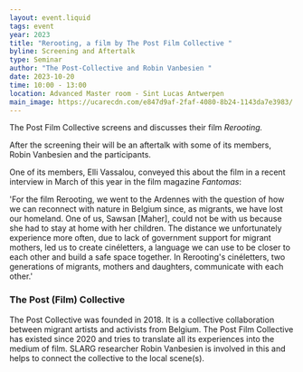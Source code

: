 ```yaml
---
layout: event.liquid
tags: event
year: 2023
title: "Rerooting, a film by The Post Film Collective "
byline: Screening and Aftertalk
type: Seminar
author: "The Post-Collective and Robin Vanbesien "
date: 2023-10-20
time: 10:00 - 13:00
location: Advanced Master room - Sint Lucas Antwerpen
main_image: https://ucarecdn.com/e847d9af-2faf-4080-8b24-1143da7e3983/
---
```

The Post Film Collective screens and discusses their film *Rerooting.* 

After the screening their will be an aftertalk with some of its members, Robin Vanbesien and the participants.

One of its members, Elli Vassalou, conveyed this about the film  in a recent interview in March of this year in the film magazine *Fantomas*:

'For the film Rerooting, we went to the Ardennes with the question of how we can reconnect with nature in Belgium since, as migrants, we have lost our homeland. One of us, Sawsan \[Maher], could not be with us because she had to stay at home with her children. The distance we unfortunately experience more often, due to lack of government support for migrant mothers, led us to create cinéletters, a language we can use to be closer to each other and build a safe space together. In Rerooting's cinéletters, two generations of migrants, mothers and daughters, communicate with each other.'

### The Post (Film) Collective

The Post Collective was founded in 2018. It is a collective collaboration between migrant artists and activists from Belgium. The Post Film Collective has existed since 2020 and tries to translate all its experiences into the medium of film. SLARG researcher Robin Vanbesien is involved in this and helps to connect the collective to the local scene(s).